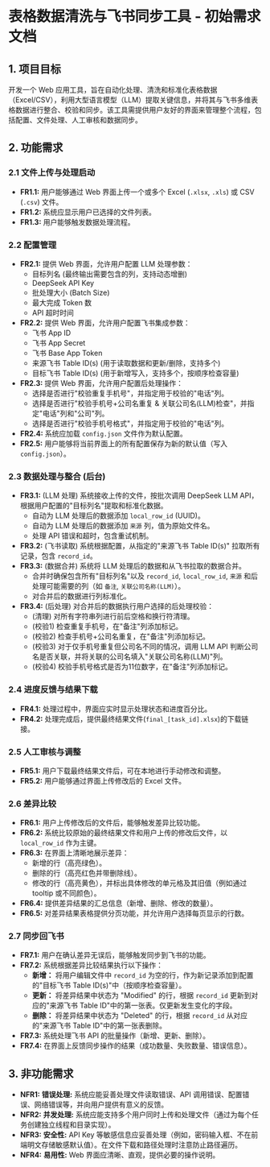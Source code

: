 # 表格数据清洗与飞书同步工具 - 初始需求文档

## 1. 项目目标

开发一个 Web 应用工具，旨在自动化处理、清洗和标准化表格数据（Excel/CSV），利用大型语言模型（LLM）提取关键信息，并将其与飞书多维表格数据进行整合、校验和同步。该工具需提供用户友好的界面来管理整个流程，包括配置、文件处理、人工审核和数据同步。

## 2. 功能需求

### 2.1 文件上传与处理启动
*   **FR1.1:** 用户能够通过 Web 界面上传一个或多个 Excel (`.xlsx`, `.xls`) 或 CSV (`.csv`) 文件。
*   **FR1.2:** 系统应显示用户已选择的文件列表。
*   **FR1.3:** 用户能够触发数据处理流程。

### 2.2 配置管理
*   **FR2.1:** 提供 Web 界面，允许用户配置 LLM 处理参数：
    *   目标列名 (最终输出需要包含的列，支持动态增删)
    *   DeepSeek API Key
    *   批处理大小 (Batch Size)
    *   最大完成 Token 数
    *   API 超时时间
*   **FR2.2:** 提供 Web 界面，允许用户配置飞书集成参数：
    *   飞书 App ID
    *   飞书 App Secret
    *   飞书 Base App Token
    *   来源飞书 Table ID(s) (用于读取数据和更新/删除，支持多个)
    *   目标飞书 Table ID(s) (用于新增写入，支持多个，按顺序检查容量)
*   **FR2.3:** 提供 Web 界面，允许用户配置后处理操作：
    *   选择是否进行"校验重复手机号"，并指定用于校验的"电话"列。
    *   选择是否进行"校验手机号+公司名重复 & 关联公司名(LLM)检查"，并指定"电话"列和"公司"列。
    *   选择是否进行"校验手机号格式"，并指定用于校验的"电话"列。
*   **FR2.4:** 系统应加载 `config.json` 文件作为默认配置。
*   **FR2.5:** 用户能够将当前界面上的所有配置保存为新的默认值（写入 `config.json`）。

### 2.3 数据处理与整合 (后台)
*   **FR3.1:** (LLM 处理) 系统接收上传的文件，按批次调用 DeepSeek LLM API，根据用户配置的"目标列名"提取和标准化数据。
    *   自动为 LLM 处理后的数据添加 `local_row_id` (UUID)。
    *   自动为 LLM 处理后的数据添加 `来源` 列，值为原始文件名。
    *   处理 API 错误和超时，包含重试机制。
*   **FR3.2:** (飞书读取) 系统根据配置，从指定的"来源飞书 Table ID(s)" 拉取所有记录，包含 `record_id`。
*   **FR3.3:** (数据合并) 系统将 LLM 处理后的数据和从飞书拉取的数据合并。
    *   合并时确保包含所有"目标列名"以及 `record_id`, `local_row_id`, `来源` 和后处理可能需要的列（如 `备注`, `关联公司名称(LLM)`）。
    *   对合并后的数据进行列标准化。
*   **FR3.4:** (后处理) 对合并后的数据执行用户选择的后处理校验：
    *   (清理) 对所有字符串列进行前后空格和换行符清理。
    *   (校验1) 检查重复手机号，在"备注"列添加标记。
    *   (校验2) 检查手机号+公司名重复，在"备注"列添加标记。
    *   (校验3) 对于仅手机号重复但公司名不同的情况，调用 LLM API 判断公司名是否关联，并将关联的公司名填入"关联公司名称(LLM)"列。
    *   (校验4) 校验手机号格式是否为11位数字，在"备注"列添加标记。

### 2.4 进度反馈与结果下载
*   **FR4.1:** 处理过程中，界面应实时显示处理状态和进度百分比。
*   **FR4.2:** 处理完成后，提供最终结果文件(`final_[task_id].xlsx`)的下载链接。

### 2.5 人工审核与调整
*   **FR5.1:** 用户下载最终结果文件后，可在本地进行手动修改和调整。
*   **FR5.2:** 用户能够通过界面上传修改后的 Excel 文件。

### 2.6 差异比较
*   **FR6.1:** 用户上传修改后的文件后，能够触发差异比较功能。
*   **FR6.2:** 系统比较原始的最终结果文件和用户上传的修改后文件，以 `local_row_id` 作为主键。
*   **FR6.3:** 在界面上清晰地展示差异：
    *   新增的行（高亮绿色）。
    *   删除的行（高亮红色并带删除线）。
    *   修改的行（高亮黄色），并标出具体修改的单元格及其旧值（例如通过 tooltip 或不同颜色）。
*   **FR6.4:** 提供差异结果的汇总信息（新增、删除、修改的数量）。
*   **FR6.5:** 对差异结果表格提供分页功能，并允许用户选择每页显示的行数。

### 2.7 同步回飞书
*   **FR7.1:** 用户在确认差异无误后，能够触发同步到飞书的功能。
*   **FR7.2:** 系统根据差异比较结果执行以下操作：
    *   **新增：** 将用户编辑文件中 `record_id` 为空的行，作为新记录添加到配置的"目标飞书 Table ID(s)"中（按顺序检查容量）。
    *   **更新：** 将差异结果中状态为 "Modified" 的行，根据 `record_id` 更新到对应的"来源飞书 Table ID"中的第一张表。仅更新发生变化的字段。
    *   **删除：** 将差异结果中状态为 "Deleted" 的行，根据 `record_id` 从对应的"来源飞书 Table ID"中的第一张表删除。
*   **FR7.3:** 系统处理飞书 API 的批量操作（新增、更新、删除）。
*   **FR7.4:** 在界面上反馈同步操作的结果（成功数量、失败数量、错误信息）。

## 3. 非功能需求

*   **NFR1:** **错误处理:** 系统应能妥善处理文件读取错误、API 调用错误、配置错误、网络错误等，并向用户提供有意义的反馈。
*   **NFR2:** **并发处理:** 系统应能支持多个用户同时上传和处理文件（通过为每个任务创建独立线程和目录实现）。
*   **NFR3:** **安全性:** API Key 等敏感信息应妥善处理（例如，密码输入框、不在前端明文存储敏感默认值）。在文件下载和路径处理时注意防止路径遍历。
*   **NFR4:** **易用性:** Web 界面应清晰、直观，提供必要的操作说明。 